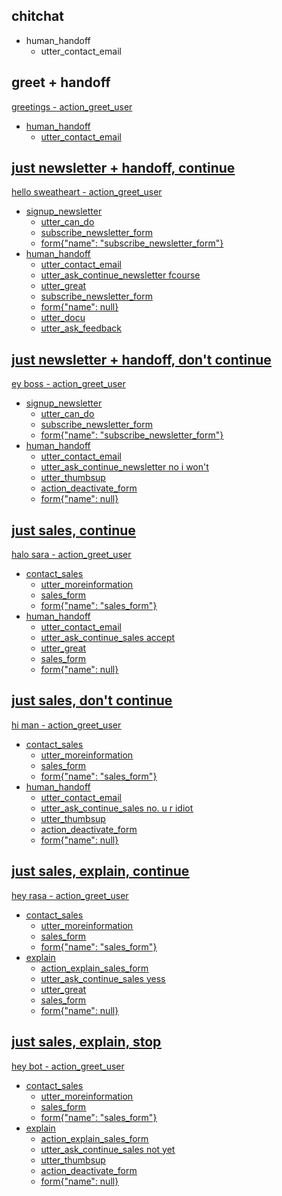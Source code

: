 ## chitchat
* human_handoff
    - utter_contact_email

## greet + handoff
<U> greetings
    - action_greet_user
* human_handoff
    - utter_contact_email

## just newsletter + handoff, continue
<U> hello sweatheart
    - action_greet_user
* signup_newsletter
    - utter_can_do
    - subscribe_newsletter_form
    - form{"name": "subscribe_newsletter_form"}
* human_handoff
    - utter_contact_email
    - utter_ask_continue_newsletter
<U> fcourse
    - utter_great
    - subscribe_newsletter_form
    - form{"name": null}
    - utter_docu
    - utter_ask_feedback

## just newsletter + handoff, don't continue
<U> ey boss
    - action_greet_user
* signup_newsletter
    - utter_can_do
    - subscribe_newsletter_form
    - form{"name": "subscribe_newsletter_form"}
* human_handoff
    - utter_contact_email
    - utter_ask_continue_newsletter
<U> no i won't
    - utter_thumbsup
    - action_deactivate_form
    - form{"name": null}

## just sales, continue
<U> halo sara
    - action_greet_user
* contact_sales
    - utter_moreinformation
    - sales_form
    - form{"name": "sales_form"}
* human_handoff
    - utter_contact_email
    - utter_ask_continue_sales
<U> accept
    - utter_great
    - sales_form
    - form{"name": null}

## just sales, don't continue
<U> hi man
    - action_greet_user
* contact_sales
    - utter_moreinformation
    - sales_form
    - form{"name": "sales_form"}
* human_handoff
    - utter_contact_email
    - utter_ask_continue_sales
<U> no. u r idiot
    - utter_thumbsup
    - action_deactivate_form
    - form{"name": null}

## just sales, explain, continue
<U> hey rasa
    - action_greet_user
* contact_sales
    - utter_moreinformation
    - sales_form
    - form{"name": "sales_form"}
* explain
    - action_explain_sales_form
    - utter_ask_continue_sales
<U> yess
    - utter_great
    - sales_form
    - form{"name": null}

## just sales, explain, stop
<U> hey bot
    - action_greet_user
* contact_sales
    - utter_moreinformation
    - sales_form
    - form{"name": "sales_form"}
* explain
    - action_explain_sales_form
    - utter_ask_continue_sales
<U> not yet
    - utter_thumbsup
    - action_deactivate_form
    - form{"name": null}
